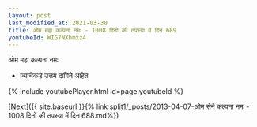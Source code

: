 ```yaml
---
layout: post
last_modified_at: 2021-03-30
title: ओम महा कल्पना नमः - 1008 दिनों की तपस्या में दिन 689
youtubeId: WIG7NXhmxz4
---
```

 
 
 ओम महा कल्पना नमः  
 
 -  ज्यांचेकडे उत्तम दागिने आहेत 
 
  
 
  
 
 
 
 
 
 


{% include youtubePlayer.html id=page.youtubeId %}
 
[Next]({{ site.baseurl }}{% link  split1/_posts/2013-04-07-ओम सेने कल्पना नमः - 1008 दिनों की तपस्या में दिन 688.md%})
 
